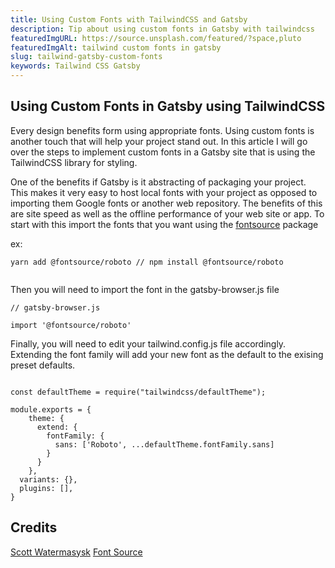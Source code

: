 ```yaml
---
title: Using Custom Fonts with TailwindCSS and Gatsby
description: Tip about using custom fonts in Gatsby with tailwindcss
featuredImgURL: https://source.unsplash.com/featured/?space,pluto
featuredImgAlt: tailwind custom fonts in gatsby
slug: tailwind-gatsby-custom-fonts
keywords: Tailwind CSS Gatsby
--- 
```

## Using Custom Fonts in Gatsby using TailwindCSS

Every design benefits form using appropriate fonts. Using custom fonts is another touch that will help your project stand out. In this article I will
go over the steps to implement custom fonts in a Gatsby site that is using the TailwindCSS library for styling. 

One of the benefits if Gatsby is it abstracting of packaging your project. This makes it very easy to host local fonts with your project as opposed to 
importing them Google fonts or another web repository. The benefits of this are site speed as well as the offline performance of your web site or app. To start with this import the fonts that you want using the [fontsource](https://github.com/fontsource/fontsource) package

ex:

```
yarn add @fontsource/roboto // npm install @fontsource/roboto


```

Then you will need to import the font in the gatsby-browser.js file

```
// gatsby-browser.js

import '@fontsource/roboto'

```

Finally, you will need to edit your tailwind.config.js file accordingly. Extending the font family will add your new font as the default
to the exising preset defaults. 

```

const defaultTheme = require("tailwindcss/defaultTheme");

module.exports = {
    theme: {
      extend: {
        fontFamily: {
          sans: ['Roboto', ...defaultTheme.fontFamily.sans]
        }
      }
    },
  variants: {},
  plugins: [],
}

```

## Credits
[Scott Watermasysk](https://scottw.com/blog/google-font-tailwind/) 
[Font Source](https://github.com/fontsource/fontsource) 



